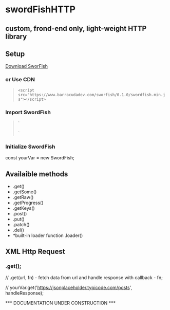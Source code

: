 # swordFishHTTP

## custom, frond-end only, light-weight HTTP library

## Setup

[Download SworFish](http://www.barracudadev.com)

### or Use CDN

> `<script src="https://www.barracudadev.com/sworfish/0.1.0/swordfish.min.js"></script>`

### Import SwordFish

> `<script>sworfish.min.js</script>
> <script>myApp.js</script>`

### Initialize SwordFish

const yourVar = new SwordFish;

## Availaible methods
* .get()
* .getSome()
* .getRaw()
* .getProgress()
* .getKeys()
* .post()
* .put()
* .patch()
* .del()
* *built-in loader function .loader()

## XML Http Request

### .get();
// .get(url, fn) - fetch data from url and handle response with callback - fn;

// yourVar.get('https://jsonplaceholder.typicode.com/posts', handleResponse);

 *** DOCUMENTATION UNDER CONSTRUCTION ***
